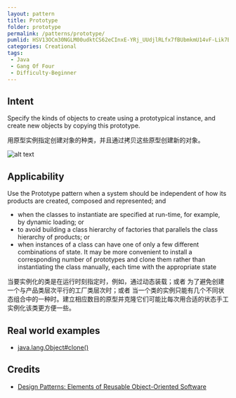 ```yaml
---
layout: pattern
title: Prototype
folder: prototype
permalink: /patterns/prototype/
pumlid: HSV13OCm30NGLM00udktCS62eCInxE-YRj_UUdjlRLfx7fBUbmkmU14vF-Lik7BF4AzJ8OfIvw3Mys6mqyrltWw9Tkfc38XhqE3uWSmd9Zuc9AZ_bVHHB4V_0W00
categories: Creational
tags: 
 - Java
 - Gang Of Four
 - Difficulty-Beginner
---
```


## Intent
Specify the kinds of objects to create using a prototypical
instance, and create new objects by copying this prototype.

用原型实例指定创建对象的种类，并且通过拷贝这些原型创建新的对象。

![alt text](./etc/prototype_1.png "Prototype")

## Applicability
Use the Prototype pattern when a system should be independent of how its products are created, composed and represented; and

* when the classes to instantiate are specified at run-time, for example, by dynamic loading; or
* to avoid building a class hierarchy of factories that parallels the class hierarchy of products; or
* when instances of a class can have one of only a few different combinations of state. It may be more convenient to install a corresponding number of prototypes and clone them rather than instantiating the class manually, each time with the appropriate state

当要实例化的类是在运行时刻指定时，例如，通过动态装载；或者
为了避免创建一个与产品类层次平行的工厂类层次时；或者
当一个类的实例只能有几个不同状态组合中的一种时。建立相应数目的原型并克隆它们可能比每次用合适的状态手工实例化该类更方便一些。

## Real world examples

* [java.lang.Object#clone()](http://docs.oracle.com/javase/8/docs/api/java/lang/Object.html#clone%28%29)

## Credits

* [Design Patterns: Elements of Reusable Object-Oriented Software](http://www.amazon.com/Design-Patterns-Elements-Reusable-Object-Oriented/dp/0201633612)
